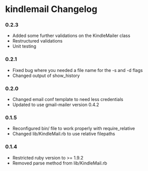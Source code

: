 # kindlemail Changelog

### 0.2.3
* Added some further validations on the KindleMailer class
* Restructured validations
* Unit testing 

### 0.2.1
* Fixed bug where you needed a file name for the -s and -d flags
* Changed output of show_history

### 0.2.0
* Changed email conf template to need less credentials
* Updated to use gmail-mailer version 0.4.2

### 0.1.5
* Reconfigured bin/ file to work properly with require_relative
* Changed lib/KindleMail.rb to use relative filepaths

### 0.1.4
* Restricted ruby version to >= 1.9.2
* Removed parse method from lib/KindleMail.rb

